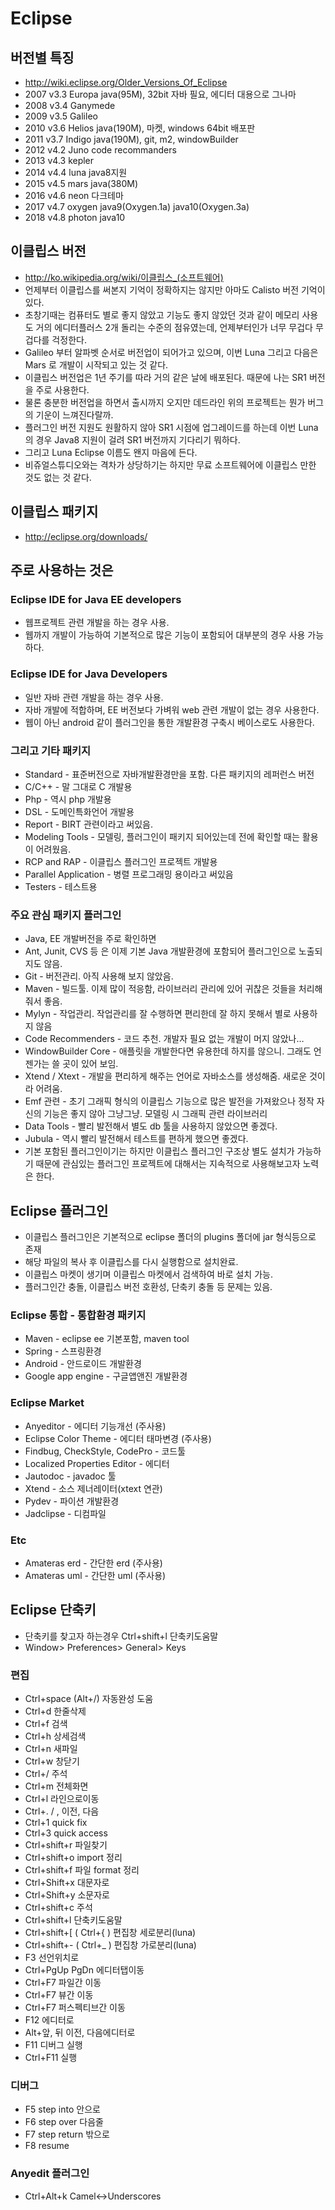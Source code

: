 # Eclipse

<!--
description = 정리자료
tag = programming, tool, eclipse
-->

## 버전별 특징

- http://wiki.eclipse.org/Older_Versions_Of_Eclipse
- 2007 v3.3 Europa java(95M), 32bit 자바 필요, 에디터 대용으로 그나마
- 2008 v3.4 Ganymede
- 2009 v3.5 Galileo
- 2010 v3.6 Helios java(190M), 마켓, windows 64bit 배포판
- 2011 v3.7 Indigo java(190M), git, m2, windowBuilder
- 2012 v4.2 Juno code recommanders
- 2013 v4.3 kepler
- 2014 v4.4 luna java8지원
- 2015 v4.5 mars java(380M)
- 2016 v4.6 neon 다크테마
- 2017 v4.7 oxygen java9(Oxygen.1a) java10(Oxygen.3a)
- 2018 v4.8 photon java10

## 이클립스 버전

- http://ko.wikipedia.org/wiki/이클립스_(소프트웨어)
- 언제부터 이클립스를 써본지 기억이 정확하지는 않지만 아마도 Calisto 버전 기억이있다.
- 초창기때는 컴퓨터도 별로 좋지 않았고 기능도 좋지 않았던 것과 같이 메모리 사용도 거의 에디터플러스 2개 돌리는 수준의 점유였는데, 언제부터인가 너무 무겁다 무겁다를 걱정한다.
- Galileo 부터 알파벳 순서로 버전업이 되어가고 있으며, 이번 Luna 그리고 다음은 Mars 로 개발이 시작되고 있는 것 같다.
- 이클립스 버전업은 1년 주기를 따라 거의 같은 날에 배포된다. 때문에 나는 SR1 버전을 주로 사용한다.
- 물론 충분한 버전업을 하면서 출시까지 오지만 데드라인 위의 프로젝트는 뭔가 버그의 기운이 느껴진다랄까.
- 플러그인 버전 지원도 원활하지 않아 SR1 시점에 업그레이드를 하는데 이번 Luna의 경우 Java8 지원이 걸려 SR1 버전까지 기다리기 뭐하다.
- 그리고 Luna Eclipse 이름도 왠지 마음에 든다.
- 비쥬얼스튜디오와는 격차가 상당하기는 하지만 무료 소프트웨어에 이클립스 만한 것도 없는 것 같다.


## 이클립스 패키지
- http://eclipse.org/downloads/

## 주로 사용하는 것은

### Eclipse IDE for Java EE developers

- 웹프로젝트 관련 개발을 하는 경우 사용.
- 웹까지 개발이 가능하여 기본적으로 많은 기능이 포함되어 대부분의 경우 사용 가능하다.

### Eclipse IDE for Java Developers

- 일반 자바 관련 개발을 하는 경우 사용.
- 자바 개발에 적합하며, EE 버전보다 가벼워 web 관련 개발이 없는 경우 사용한다.
- 웹이 아닌 android 같이 플러그인을 통한 개발환경 구축시 베이스로도 사용한다.

### 그리고 기타 패키지

- Standard - 표준버전으로 자바개발환경만을 포함. 다른 패키지의 레퍼런스 버전
- C/C++ - 말 그대로 C 개발용
- Php - 역시 php 개발용
- DSL - 도메인특화언어 개발용
- Report - BIRT 관련이라고 써있음.
- Modeling Tools - 모델링, 플러그인이 패키지 되어있는데 전에 확인할 때는 활용이 어려웠음.
- RCP and RAP - 이클립스 플러그인 프로젝트 개발용
- Parallel Application - 병렬 프로그래밍 용이라고 써있음
- Testers - 테스트용

### 주요 관심 패키지 플러그인

- Java, EE 개발버전을 주로 확인하면
- Ant, Junit, CVS 등 은 이제 기본 Java 개발환경에 포함되어 플러그인으로 노출되지도 않음.
- Git - 버전관리. 아직 사용해 보지 않았음.
- Maven - 빌드툴. 이제 많이 적응함, 라이브러리 관리에 있어 귀찮은 것들을 처리해 줘서 좋음.
- Mylyn - 작업관리. 작업관리를 잘 수행하면 편리한데 잘 하지 못해서 별로 사용하지 않음
- Code Recommenders - 코드 추천. 개발자 필요 없는 개발이 머지 않았나…
- WindowBuilder Core - 애플릿을 개발한다면 유용한데 하지를 않으니. 그래도 언젠가는 쓸 곳이 있어 보임.
- Xtend / Xtext - 개발을 편리하게 해주는 언어로 자바소스를 생성해줌. 새로운 것이라 어려움.
- Emf 관련 - 초기 그래픽 형식의 이클립스 기능으로 많은 발전을 가져왔으나 정작 자신의 기능은 좋지 않아 그냥그냥. 모델링 시 그래픽 관련 라이브러리
- Data Tools - 빨리 발전해서 별도 db 툴을 사용하지 않았으면 좋겠다.
- Jubula - 역시 빨리 발전해서 테스트를 편하게 했으면 좋겠다.
- 기본 포함된 플러그인이기는 하지만 이클립스 플러그인 구조상 별도 설치가 가능하기 때문에 관심있는 플러그인 프로젝트에 대해서는 지속적으로 사용해보고자 노력은 한다.

## Eclipse 플러그인

- 이클립스 플러그인은 기본적으로 eclipse 폴더의 plugins 폴더에 jar 형식등으로 존재
- 해당 파일의 복사 후 이클립스를 다시 실행함으로 설치완료.
- 이클립스 마켓이 생기며 이클립스 마켓에서 검색하여 바로 설치 가능.
- 플러그인간 충돌, 이클립스 버전 호환성, 단축키 충돌 등 문제는 있음.

### Eclipse 통합 - 통합환경 패키지

- Maven - eclipse ee 기본포함, maven tool
- Spring - 스프링환경
- Android - 안드로이드 개발환경
- Google app engine - 구글앱앤진 개발환경

### Eclipse Market

- Anyeditor - 에디터 기능개선 (주사용)
- Eclipse Color Theme - 에디터 태마변경 (주사용)
- Findbug, CheckStyle, CodePro - 코드툴
- Localized Properties Editor - 에디터
- Jautodoc - javadoc 툴
- Xtend - 소스 제너레이터(xtext 연관)
- Pydev - 파이션 개발환경
- Jadclipse - 디컴파일

### Etc

- Amateras erd - 간단한 erd (주사용)
- Amateras uml - 간단한 uml (주사용)

## Eclipse 단축키

- 단축키를 찾고자 하는경우 Ctrl+shift+l 단축키도움말
- Window> Preferences> General> Keys

### 편집

- Ctrl+space (Alt+/) 자동완성 도움
- Ctrl+d 한줄삭제
- Ctrl+f 검색
- Ctrl+h 상세검색
- Ctrl+n 새파일
- Ctrl+w 창닫기
- Ctrl+/ 주석
- Ctrl+m 전체화면
- Ctrl+l 라인으로이동
- Ctrl+. / , 이전, 다음
- Ctrl+1 quick fix
- Ctrl+3 quick access
- Ctrl+shift+r 파일찾기
- Ctrl+shift+o import 정리
- Ctrl+shift+f 파일 format 정리
- Ctrl+Shift+x 대문자로
- Ctrl+Shift+y 소문자로
- Ctrl+shift+c 주석
- Ctrl+shift+l 단축키도움말
- Ctrl+shift+[ ( Ctrl+{ ) 편집창 세로분리(luna)
- Ctrl+shift+- ( Ctrl+_ ) 편집창 가로분리(luna)
- F3 선언위치로
- Ctrl+PgUp PgDn 에디터탭이동
- Ctrl+F7 파일간 이동
- Ctrl+F7 뷰간 이동
- Ctrl+F7 퍼스펙티브간 이동
- F12 에디터로
- Alt+앞, 뒤 이전, 다음에디터로
- F11 디버그 실행
- Ctrl+F11 실행

### 디버그

- F5 step into 안으로
- F6 step over 다음줄
- F7 step return 밖으로
- F8 resume

### Anyedit 플러그인

- Ctrl+Alt+k Camel<->Underscores
